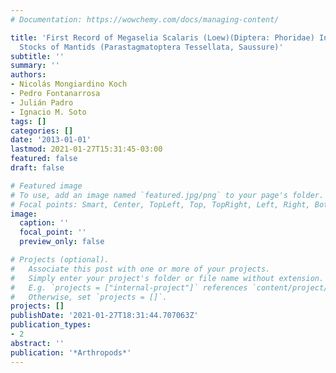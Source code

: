 ```yaml
---
# Documentation: https://wowchemy.com/docs/managing-content/

title: 'First Record of Megaselia Scalaris (Loew)(Diptera: Phoridae) Infesting Laboratory
  Stocks of Mantids (Parastagmatoptera Tessellata, Saussure)'
subtitle: ''
summary: ''
authors:
- Nicolás Mongiardino Koch
- Pedro Fontanarrosa
- Julián Padro
- Ignacio M. Soto
tags: []
categories: []
date: '2013-01-01'
lastmod: 2021-01-27T15:31:45-03:00
featured: false
draft: false

# Featured image
# To use, add an image named `featured.jpg/png` to your page's folder.
# Focal points: Smart, Center, TopLeft, Top, TopRight, Left, Right, BottomLeft, Bottom, BottomRight.
image:
  caption: ''
  focal_point: ''
  preview_only: false

# Projects (optional).
#   Associate this post with one or more of your projects.
#   Simply enter your project's folder or file name without extension.
#   E.g. `projects = ["internal-project"]` references `content/project/deep-learning/index.md`.
#   Otherwise, set `projects = []`.
projects: []
publishDate: '2021-01-27T18:31:44.707063Z'
publication_types:
- 2
abstract: ''
publication: '*Arthropods*'
---
```

